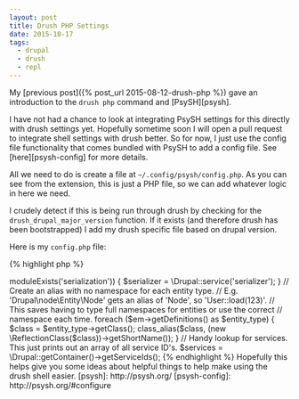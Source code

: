 ```yaml
---
layout: post
title: Drush PHP Settings
date: 2015-10-17
tags:
  - drupal
  - drush
  - repl
---
```


My [previous post]({% post_url 2015-08-12-drush-php %}) gave an introduction to the `drush php` command and [PsySH][psysh].

I have not had a chance to look at integrating PsySH settings for this directly with drush settings yet. Hopefully sometime
soon I will open a pull request to integrate shell settings with drush better. So for now, I just use the config file functionality
that comes bundled with PsySH to add a config file. See [here][psysh-config] for more details.

<!--more-->

All we need to do is create a file at `~/.config/psysh/config.php`. As you can see from the extension,
this is just a PHP file, so we can add whatever logic in here we need.

I crudely detect if this is being run through drush by checking for the `drush_drupal_major_version` function. If it
exists (and therefore drush has been bootstrapped) I add my drush specific file based on drupal version.

Here is my `config.php` file:

{% highlight php %}
<?php

$config = [];

// If the shell has been booted by drush check for a version file.
if (function_exists('drush_drupal_major_version')) {
  $drupal_version = drush_drupal_major_version();
  $include_path = __DIR__ . '/includes';
  $drupal_version_include = "$include_path/drupal-$drupal_version.php";

  if ($drupal_version && file_exists($drupal_version_include)) {
    $config['defaultIncludes'][] = $drupal_version_include;
  }
}

return $config;
{% endhighlight %}

From the sample config code above, you can see that I assume my drupal specific files will be in the `~/.config/psysh/includes/` directory.

So there should be a structure like...

{% highlight sh %}
$ tree ~/.config/psysh/
├── config.php
└── includes
    ├── drupal-7.php
    └── drupal-8.php
{% endhighlight %}

And finally, here is a breakdown of things I add to my Drupal 8 (`drupal-8.php`) file, as an example:

{% highlight php %}
<?php

// Add some frequently used services as variables to the shell session. These
// will get autocompleted too.
$em = \Drupal::entityManager();
$config_factory = \Drupal::configFactory();
$http_client = \Drupal::httpClient();
$module_handler = \Drupal::moduleHandler();
$token = \Drupal::token();
$csrf = \Drupal::csrfToken();
$url_generator = \Drupal::urlGenerator();
$link_generator = \Drupal::linkGenerator();
$module_handler = \Drupal::moduleHandler();

if ($module_handler->moduleExists('serialization')) {
  $serializer = \Drupal::service('serializer');
}

// Create an alias with no namespace for each entity type.
// E.g. 'Drupal\node\Entity\Node' gets an alias of 'Node', so 'User::load(123)'.
// This saves having to type full namespaces for entities or use the correct
// namespace each time.
foreach ($em->getDefinitions() as $entity_type) {
  $class = $entity_type->getClass();
  class_alias($class, (new \ReflectionClass($class))->getShortName());
}

// Handy lookup for services. This just prints out an array of all service ID's.
$services = \Drupal::getContainer()->getServiceIds();
{% endhighlight %}

Hopefully this helps give you some ideas about helpful things to help make using
the drush shell easier.

[psysh]: http://psysh.org/
[psysh-config]: http://psysh.org/#configure